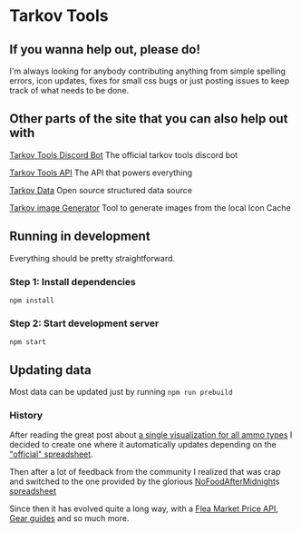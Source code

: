 # Tarkov Tools

## If you wanna help out, please do!

I'm always looking for anybody contributing anything from simple spelling errors, icon updates, fixes for small css bugs or just posting issues to keep track of what needs to be done.

## Other parts of the site that you can also help out with
[Tarkov Tools Discord Bot](https://github.com/kokarn/tarkov-tools-discord-bot)
The official tarkov tools discord bot

[Tarkov Tools API](https://github.com/kokarn/tarkov-data-api)
The API that powers everything

[Tarkov Data](https://github.com/TarkovTracker/tarkovdata/)
Open source structured data source

[Tarkov image Generator](https://github.com/kokarn/tarkov-image-generator)
Tool to generate images from the local Icon Cache


## Running in development

Everything should be pretty straightforward.

### Step 1: Install dependencies
`npm install`

### Step 2: Start development server
`npm start`

## Updating data
Most data can be updated just by running
`npm run prebuild`


### History

After reading the great post about [a single visualization for all ammo types](https://www.reddit.com/r/EscapefromTarkov/comments/ebvizg/ammo_table_visualized_on_one_graph/) I decided to create one where it automatically updates depending on the ["official" spreadsheet](https://docs.google.com/spreadsheets/d/1l_8zSZg-viVTZ2bavMEIIKhix6mFTXuVHWcNKZgBrjQ/htmlview?sle=true).

Then after a lot of feedback from the community I realized that was crap and switched to the one provided by the glorious [NoFoodAfterMidnight](https://www.twitch.tv/nofoodaftermidnight)s [spreadsheet](https://docs.google.com/spreadsheets/u/0/d/1jjWcIue0_PCsbLQAiL5VrIulPK8SzM5jjiCMx9zUuvE)

Since then it has evolved quite a long way, with a [Flea Market Price API](https://tarkov-tools.com/___graphql), [Gear guides](https://tarkov-tools.com/gear/) and so much more.

